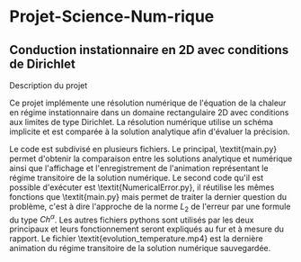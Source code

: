 # Projet-Science-Num-rique
## Conduction instationnaire en 2D avec conditions de Dirichlet

Description du projet

Ce projet implémente une résolution numérique de l'équation de la chaleur en régime instationnaire dans un domaine rectangulaire 2D avec conditions aux limites de type Dirichlet. La résolution numérique utilise un schéma implicite et est comparée à la solution analytique afin d'évaluer la précision.

Le code est subdivisé en plusieurs fichiers. Le principal, \textit{main.py} permet d'obtenir la comparaison entre les solutions analytique et numérique ainsi que l'affichage et l'enregistrement de l'animation représentant le régime transitoire de la solution numérique. Le second code qu'il est possible d'exécuter est \textit{NumericalError.py}, il réutilise les mêmes fonctions que \textit{main.py} mais permet de traiter la dernier question du problème, c'est à dire l'approche de la norme $L_2$ de l'erreur par une formule du type $Ch^\alpha$. Les autres fichiers pythons sont utilisés par les deux principaux et leurs fonctionnement seront expliqués au fur et à mesure du rapport. Le fichier \textit{evolution\_temperature.mp4} est la dernière animation du régime transitoire de la solution numérique sauvegardée.